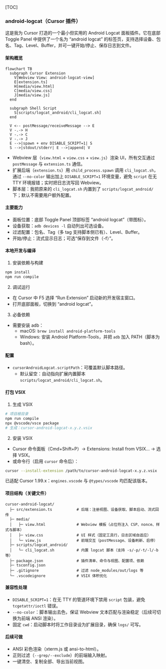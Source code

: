 [TOC]

### android-logcat（Cursor 插件）

这是我为 Cursor 打造的一个最小但实用的 Android Logcat 面板插件。它在底部 Toggle Panel 中提供了一个名为 “android logcat” 的标签页，支持选择设备、包名、Tag、Level、Buffer，并可一键开始/停止、保存日志到文件。

#### 架构概览

```mermaid
flowchart TB
  subgraph Cursor Extension
    V[Webview View: android-logcat-view]
    E[extension.ts]
    H[media/view.html]
    C[media/view.css]
    J[media/view.js]
  end

  subgraph Shell Script
    S[scripts/logcat_android/cli_logcat.sh]
  end

  V <-- postMessage/receiveMessage --> E
  V -.-> H
  V -.-> C
  V -.-> J
  E -->|spawn + env DISABLE_SCRIPT=1| S
  S -->|stdout/stderr| E -->|append| V
```

- Webview 层（`view.html` + `view.css` + `view.js`）渲染 UI，所有交互通过 `postMessage` 与 `extension.ts` 通信。
- 扩展后端（`extension.ts`）用 `child_process.spawn` 调用 `cli_logcat.sh`，通过 `--no-color` 输出加上 `DISABLE_SCRIPT=1` 环境变量，避免 `script` 在无 TTY 环境报错；实时把日志流写回 Webview。
- 脚本层：我把原来的 `cli_logcat.sh` 内置到了 `scripts/logcat_android/` 下；默认不需要用户额外配置。

#### 主要能力
- 面板位置：底部 Toggle Panel 顶部标签 “android logcat”（带图标）。
- 设备获取：`adb devices -l` 自动列出可选设备。
- 过滤配置：包名、Tag（多 tag 支持脚本侧已有）、Level、Buffer。
- 开始/停止：流式显示日志；可选“保存到文件（-f）”。

#### 本地开发与编译
1) 安装依赖与构建
```bash
npm install
npm run compile
```
2) 调试运行
- 在 Cursor 中 F5 选择 “Run Extension” 启动新的开发宿主窗口。
- 打开底部面板，切换到 “android logcat”。

3) 必备依赖
- 需要安装 adb：
  - macOS: `brew install android-platform-tools`
  - Windows: 安装 Android Platform-Tools，并把 `adb` 加入 PATH（脚本为 bash）。

#### 配置
- `cursorAndroidLogcat.scriptPath`：可覆盖默认脚本路径。
  - 默认留空：自动指向扩展内置脚本 `scripts/logcat_android/cli_logcat.sh`。

#### 打包 VSIX
1) 生成 VSIX
```bash
# 项目根目录
npm run compile
npx @vscode/vsce package
# 生成：cursor-android-logcat-x.y.z.vsix
```
2) 安装 VSIX
- Cursor 命令面板（Cmd+Shift+P）→ Extensions: Install from VSIX… → 选择 VSIX。
- 或命令行（启用 `cursor` 命令后）：
```bash
cursor --install-extension /path/to/cursor-android-logcat-x.y.z.vsix
```

已适配 Cursor 1.99.x：`engines.vscode` 与 `@types/vscode` 均匹配该版本。

#### 项目结构（关键文件）
```
cursor-android-logcat/
  ├─ src/extension.ts           # 后端：注册视图、设备获取、脚本启动、流式回传
  ├─ media/
  │   ├─ view.html              # Webview 模板（占位符注入 CSP、nonce、样式与脚本）
  │   ├─ view.css               # UI 样式（固定工具行，日志区域自适应）
  │   └─ view.js                # 前端交互（postMessage、设备刷新、启停）
  ├─ scripts/logcat_android/
  │   └─ cli_logcat.sh          # 内置 logcat 脚本（支持 -s/-p/-t/-l/-b 等）
  ├─ package.json               # 插件清单、命令与视图、配置项、依赖
  ├─ tsconfig.json
  ├─ .gitignore                 # 过滤 node_modules/out/logs 等
  └─ .vscodeignore              # VSIX 体积优化
```

#### 兼容性处理
- `DISABLE_SCRIPT=1`：在无 TTY 的管道环境下禁用 `script` 包装，避免 `tcgetattr/ioctl` 错误。
- `--no-color`：脚本输出去色，保证 Webview 文本匹配与渲染稳定（后续可切换为前端 ANSI 渲染）。
- 固定 `cwd`：启动脚本时将工作目录设为扩展目录，确保 `logs/` 可写。

#### 后续可做
- ANSI 彩色渲染（xterm.js 或 ansi-to-html）。
- 正则过滤（`--grep/--exclude`）的前端输入映射。
- 一键清空、复制全部、导出当前视图。


